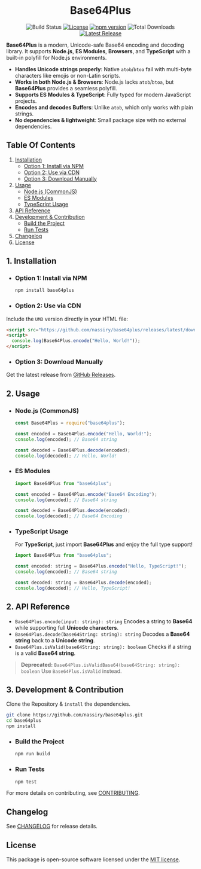 <div align="center">

# Base64Plus

![Build Status](https://img.shields.io/github/actions/workflow/status/nassiry/base64plus/ci.yml?branch=main)
[![License](https://img.shields.io/github/license/nassiry/base64plus?style=flat-square)](https://github.com/nassiry/base64plus/blob/main/LICENSE)
[![npm version](https://img.shields.io/npm/v/base64plus?color=blue&label=npm%20version&style=flat-square)](https://www.npmjs.com/package/base64plus)
![Total Downloads](https://img.shields.io/npm/dt/base64plus.svg)
[![Latest Release](https://img.shields.io/github/release/nassiry/base64plus?style=flat-square)](https://github.com/nassiry/base64plus/releases)

</div>

**Base64Plus** is a modern, Unicode-safe Base64 encoding and decoding library.
It supports **Node.js**, **ES Modules**, **Browsers**, and **TypeScript** with a built-in polyfill for Node.js environments.

- **Handles Unicode strings properly**: Native `atob`/`btoa` fail with multi-byte characters like emojis or non-Latin scripts.
- **Works in both Node.js & Browsers**: Node.js lacks `atob`/`btoa`, but **Base64Plus** provides a seamless polyfill.
- **Supports ES Modules & TypeScript**: Fully typed for modern JavaScript projects.
- **Encodes and decodes Buffers**: Unlike `atob`, which only works with plain strings.
- **No dependencies & lightweight**: Small package size with no external dependencies.

## Table Of Contents

1. [Installation](#1-installation)
    - [Option 1: Install via NPM](#option-1-install-via-npm)
    - [Option 2: Use via CDN](#option-2-use-via-cdn)
    - [Option 3: Download Manually](#option-3-download-manually)
2. [Usage](#2-usage)
    - [Node.js (CommonJS)](#nodejs-commonjs)
    - [ES Modules](#es-modules)
    - [TypeScript Usage](#typescript-usage)
3. [API Reference](#2-api-reference)
4. [Development & Contribution](#3-development--contribution)
    - [Build the Project](#build-the-project)
    - [Run Tests](#run-tests)
5. [Changelog](#changelog)
6. [License](#license)


## 1. Installation

- ### **Option 1: Install via NPM**
    ```sh
    npm install base64plus
    ```

- ### Option 2: Use via CDN
Include the `UMD` version directly in your HTML file:

```html
<script src="https://github.com/nassiry/base64plus/releases/latest/download/base64Plus.umd.js"></script>
<script>
  console.log(Base64Plus.encode("Hello, World!"));
</script>
```
- ### Option 3: Download Manually
Get the latest release from [GitHub Releases](https://github.com/nassiry/base64plus/releases/latest).

## 2. Usage
- ### Node.js (CommonJS)
    ```javascript
    const Base64Plus = require("base64plus");
    
    const encoded = Base64Plus.encode("Hello, World!");
    console.log(encoded); // Base64 string
    
    const decoded = Base64Plus.decode(encoded);
    console.log(decoded); // Hello, World!
    ```

- ### ES Modules
    ```javascript
    import Base64Plus from "base64plus";
    
    const encoded = Base64Plus.encode("Base64 Encoding");
    console.log(encoded); // Base64 string
    
    const decoded = Base64Plus.decode(encoded);
    console.log(decoded); // Base64 Encoding
    ```
- ### TypeScript Usage

    For **TypeScript**, just import **Base64Plus** and enjoy the full type support!
    
    ```javascript
    import Base64Plus from "base64plus";
    
    const encoded: string = Base64Plus.encode("Hello, TypeScript!");
    console.log(encoded); // Base64 string
    
    const decoded: string = Base64Plus.decode(encoded);
    console.log(decoded); // Hello, TypeScript!
    ```

## 2. API Reference
- `Base64Plus.encode(input: string): string`
    Encodes a string to **Base64** while supporting full **Unicode characters**.
- `Base64Plus.decode(base64String: string): string`
    Decodes a **Base64 string** back to a **Unicode string**.    
- `Base64Plus.isValid(base64String: string): boolean`
    Checks if a string is a valid **Base64 string**.   
> **Deprecated:** `Base64Plus.isValidBase64(base64String: string): boolean`
  Use `Base64Plus.isValid` instead.

## 3. Development & Contribution
Clone the Repository & `install` the dependencies.
```sh
git clone https://github.com/nassiry/base64plus.git
cd base64plus
npm install
```
- ### Build the Project
    ```sh
    npm run build
    ```
- ### Run Tests
    ```sh
    npm test
    ```
For more details on contributing, see [CONTRIBUTING](CONTRIBUTING.md).

## Changelog

See [CHANGELOG](CHANGELOG.md) for release details.

## License
This package is open-source software licensed under the [MIT license](LICENSE).
